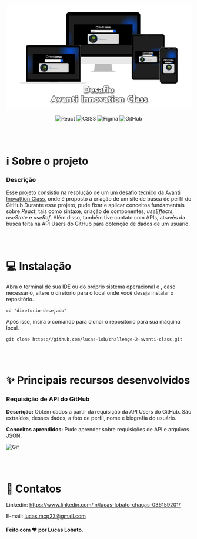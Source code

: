 <div align="center">

![Header](https://github.com/lucas-lob/challenge-2-avanti-class/blob/23cf0d9b4a2cb712f1278aa6d94a3e4d8526bd5d/src/assets/images/responsivity.png)

![React](https://img.shields.io/badge/react-%2320232a.svg?style=for-the-badge&logo=react&logoColor=%2361DAFB)
![CSS3](https://img.shields.io/badge/css3-%231572B6.svg?style=for-the-badge&logo=css3&logoColor=white)
![Figma](https://img.shields.io/badge/figma-%23F24E1E.svg?style=for-the-badge&logo=figma&logoColor=white)
![GitHub](https://img.shields.io/badge/github-%23121011.svg?style=for-the-badge&logo=github&logoColor=white)

</div>

</br>

</br>

# ℹ️ Sobre o projeto

### Descrição

Esse projeto consistiu na resolução de um um desafio técnico da <a href="https://ic.penseavanti.com.br/">Avanti Inovattion Class</a>, onde é proposto a criação de um site de busca de perfil do GitHub Durante esse projeto, pude fixar e aplicar conceitos fundamentais sobre *React*, tais como sintaxe, criação de componentes, *useEffects*, *useState* e *useRef*. Além disso, também tive contato com APIs, através da busca feita na API Users do GitHub para obtenção de dados de um usuário.

</br>

</br>

# 💻 Instalação

Abra o terminal de sua IDE ou do próprio sistema operacional e , caso necessário, altere o diretório para o local onde você deseja instalar o repositório.

```
cd "diretorio-desejado"
```

Após isso, insira o comando para clonar o repositório para sua máquina local.

```
git clone https://github.com/lucas-lob/challenge-2-avanti-class.git
```

</br>

</br>

# ✨ Principais recursos desenvolvidos

### Requisição de API do GitHub

**Descrição:** Obtém dados a partir da requisição da API Users do GitHub. São extraídos, desses dados, a foto de perfil, nome e biografia do usuário.

**Conceitos aprendidos:** Pude aprender sobre requisições de API e arquivos JSON.

![Gif](https://media4.giphy.com/media/v1.Y2lkPTc5MGI3NjExNjR5ajMyODU3dzkwYm9zYWxhdTBlYzN0Zjc5dGZqb3dqNnVzOHYyZiZlcD12MV9pbnRlcm5hbF9naWZfYnlfaWQmY3Q9Zw/rJ0rS8DOsLyBJEb6qv/giphy.gif)

</br>

</br>

# 📧 Contatos

Linkedin: https://www.linkedin.com/in/lucas-lobato-chagas-036159201/

E-mail: lucas.mcp23@gmail.com

#### Feito com ❤️ por Lucas Lobato.


